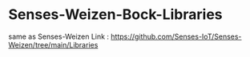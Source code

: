# Senses-Weizen-Bock-Libraries

same as Senses-Weizen
Link : https://github.com/Senses-IoT/Senses-Weizen/tree/main/Libraries